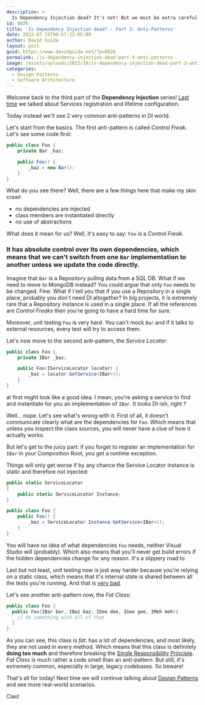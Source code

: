 ```yaml
---
description: >
  Is Dependency Injection dead? It's not! But we must be extra careful to not introduce some nasty anti-patterns in our codebase. Let's discover few of them!
id: 8026
title: 'Is Dependency Injection dead? - Part 3: Anti-Patterns'
date: 2022-07-15T00:57:23-05:00
author: David Guida
layout: post
guid: https://www.davidguida.net/?p=8026
permalink: /is-dependency-injection-dead-part-3-anti-patterns
image: /assets/uploads/2022/10/is-dependency-injection-dead-part-3-anti-patterns.jpg
categories:  
  - Design Patterns
  - Software Architecture
---
```


Welcome back to the third part of the **Dependency Injection** series! <a href='/is-dependency-injection-dead-part-2-service-lifetimes' target='_blank'>Last time</a> we talked about Services registration and lifetime configuration.

Today instead we'll see 2 very common anti-patterns in DI world.

Let's start from the basics. The first anti-pattern is called *Control Freak*. Let's see some code first:
```csharp
public class Foo {
    private Bar _baz;

    public Foo() {
        _baz = new Bar();
    }
}
```

What do you see there? Well, there are a few things here that make my skin crawl:

- no dependencies are injected
- class members are instantiated directly
- no use of abstractions

What does it mean for us? Well, it's easy to say: `Foo` is a *Control Freak*. 

### It has absolute control over its own dependencies, which means that we can't switch from one `Bar` implementation to another unless we update the code directly.

Imagine that `Bar` is a Repository pulling data from a SQL DB. What if we need to move to MongoDB instead? You could argue that only `Foo` needs to be changed. Fine. What if I tell you that if you use a Repository in a single place, probably you don't need DI altogether? In big projects, it is extremely rare that a Repository instance is used in a single place. If all the references are *Control Freaks* then you're going to have a hard time for sure.

Moreover, unit testing `Foo` is very hard. You can't mock `Bar`
and if it talks to external resources, every test will try to access them.

Let's now move to the second anti-pattern, the *Service Locator*:

```csharp
public class Foo {
    private IBar _baz;

    public Foo(IServiceLocator locator) {
        _baz = locator.GetService<IBar>();
    }
}
```

at first might look like a good idea. I mean, you're asking a service to find and instantiate for you an implementation of `IBar`. It looks DI-ish, right ?

Well... nope. Let's see what's wrong with it. First of all, it doesn't communicate clearly what are the dependencies for `Foo`. Which means that unless you inspect the class sources, you will never have a clue of how it actually works. 

But let's get to the juicy part: if you forget to register an implementation for `IBar` in your Composition Root, you get a runtime exception.

Things will only get worse if by any chance the Service Locator instance is static and therefore not injected:

```csharp
public static ServiceLocator
{
    public static ServiceLocator Instance;
}

public class Foo {
    public Foo() {
        _baz = ServiceLocator.Instance.GetService<IBar>();
    }
}
```
You will have no idea of what dependencies `Foo` needs, neither Visual Studio will (probably). 
Which also means that you'll never get build errors if the hidden dependencies change for any reason. It's a slippery road to 

Last but not least, unit testing now is just way harder because you're relying on a static class, which means that it's internal state is shared between all the tests you're running. And that is <a href='/the-perils-of-sharing-state-when-writing-tests/' target='_blank'> very bad</a>.

Let's see another anti-pattern now, the *Fat Class*:
```csharp
public class Foo {
  public Foo(IBar bar, IBaz baz, IDee dee, IGee gee, IMeh meh){
    // do something with all of that 
  }
}
```
As you can see, this class is *fat*: has a lot of dependencies, and most likely, they are not used in every method. Which means that this class is definitely **doing too much** and therefore breaking the <a href='https://en.wikipedia.org/wiki/Single-responsibility_principle' target='_blank'>Single Responsibility Principle</a>. 
*Fat Class* is much rather a code smell than an anti-pattern. But still, it's extremely common, especially in large, legacy codebases. So beware!

That's all for today! Next time we will continue talking about <a href='/are-design-patterns-dead' target='_blank'>Design Patterns</a> and see more real-world scenarios.

Ciao!
